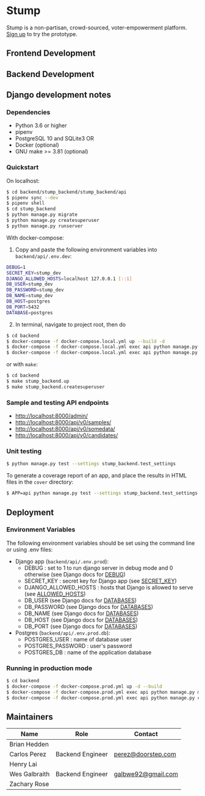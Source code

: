# Stump
Stump is a non-partisan, crowd-sourced,
voter-empowerment platform. [Sign up](https://stump.vote/) to try the prototype.
## Frontend Development
## Backend Development

## Django development notes

### Dependencies

- Python 3.6 or higher
- pipenv
- PostgreSQL 10 and SQLite3
OR
- Docker (optional)
- GNU make >= 3.81 (optional)

### Quickstart

On localhost:

```bash
$ cd backend/stump_backend/stump_backend/api
$ pipenv sync --dev
$ pipenv shell
$ cd stump_backend
$ python manage.py migrate
$ python manage.py createsuperuser
$ python manage.py runserver
```

With docker-compose:
1. Copy and paste the following environment variables into ```backend/api/.env.dev```:
```bash
DEBUG=1
SECRET_KEY=stump_dev
DJANGO_ALLOWED_HOSTS=localhost 127.0.0.1 [::1]
DB_USER=stump_dev
DB_PASSWORD=stump_dev
DB_NAME=stump_dev
DB_HOST=postgres
DB_PORT=5432
DATABASE=postgres
```
2. In terminal, navigate to project root, then do
```bash
$ cd backend
$ docker-compose -f docker-compose.local.yml up --build -d
$ docker-compose -f docker-compose.local.yml exec api python manage.py migrate
$ docker-compose -f docker-compose.local.yml exec api python manage.py createsuperuser
```

or with ```make```:
```bash
$ cd backend
$ make stump_backend.up
$ make stump_backend.createsuperuser
```


### Sample and testing API endpoints

- <http://localhost:8000/admin/>
- <http://localhost:8000/api/v0/samples/>
- <http://localhost:8000/api/v0/somedata/>
- <http://localhost:8000/api/v0/candidates/>

### Unit testing

```bash
$ python manage.py test --settings stump_backend.test_settings
```

To generate a coverage report of an app, and place the results in HTML files in the `cover` directory:

```bash
$ APP=api python manage.py test --settings stump_backend.test_settings
```

## Deployment
### Environment Variables
The following environment variables should be set using the command line or using .env files:
  - Django app (```backend/api/.env.prod```):
    - DEBUG : set to 1 to run django server in debug mode and 0 otherwise (see Django docs for [DEBUG](https://docs.djangoproject.com/en/3.0/ref/settings/#debug))
    - SECRET_KEY : secret key for Django app (see [SECRET_KEY](https://docs.djangoproject.com/en/3.0/ref/settings/#secret-key))
    - DJANGO_ALLOWED_HOSTS : hosts that Django is allowed to serve (see [ALLOWED_HOSTS](https://docs.djangoproject.com/en/3.0/ref/settings/#allowed-hosts))
    - DB_USER (see Django docs for [DATABASES](https://docs.djangoproject.com/en/3.0/ref/settings/#databases))
    - DB_PASSWORD (see Django docs for [DATABASES](https://docs.djangoproject.com/en/3.0/ref/settings/#databases))
    - DB_NAME (see Django docs for [DATABASES](https://docs.djangoproject.com/en/3.0/ref/settings/#databases))
    - DB_HOST (see Django docs for [DATABASES](https://docs.djangoproject.com/en/3.0/ref/settings/#databases))
    - DB_PORT (see Django docs for [DATABASES](https://docs.djangoproject.com/en/3.0/ref/settings/#databases))
  - Postgres (```backend/api/.env.prod.db```):
    - POSTGRES_USER : name of database user
    - POSTGRES_PASSWORD : user's password
    - POSTGRES_DB : name of the application database

### Running in production mode

```bash
$ cd backend
$ docker-compose -f docker-compose.prod.yml up -d --build
$ docker-compose -f docker-compose.prod.yml exec api python manage.py migrate --noinput
$ docker-compose -f docker-compose.prod.yml exec api python manage.py collectstatic --no-input --clear
```

## Maintainers
| Name | Role | Contact |
| ---  | --- | --- |
| Brian Hedden  |   |   |
| Carlos Perez  | Backend Engineer | perez@doorstep.com |
| Henry Lai | | |
| Wes Galbraith | Backend Engineer | galbwe92@gmail.com |
| Zachary Rose  |   |   |
